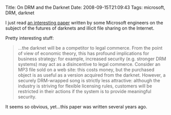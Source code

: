 Title: On DRM and the Darknet
Date: 2008-09-15T21:09:43
Tags: microsoft, DRM, darknet


I just read <a href="http://www.google.com/url?sa=t&source=web&ct=res&cd=1&url=http%3A%2F%2Fcrypto.stanford.edu%2FDRM2002%2Fdarknet5.doc&ei=VTLPSLfdG5m0sQOo1ciIBw&usg=AFQjCNHZkIYjxy6LnWvUSt6kGrZ3SYLMZQ&sig2=hz865qMKNfakTgDi4sUVpA">an interesting paper</a> written by some Microsoft engineers on the subject of the futures of darknets and illicit file sharing on the Internet. 

Pretty interesting stuff:<blockquote>...the darknet will be a competitor to legal commerce. From the point of view of economic theory, this has profound implications for business strategy: for example, increased security (e.g. stronger DRM systems) may act as a disincentive to legal commerce. Consider an MP3 file sold on a web site: this costs money, but the purchased object is as useful as a version acquired from the darknet. However, a securely DRM-wrapped song is strictly less attractive: although the industry is striving for flexible licensing rules, customers will be restricted in their actions if the system is to provide meaningful security.</blockquote>

It seems so obvious, yet...this paper was written several years ago. <!--break-->